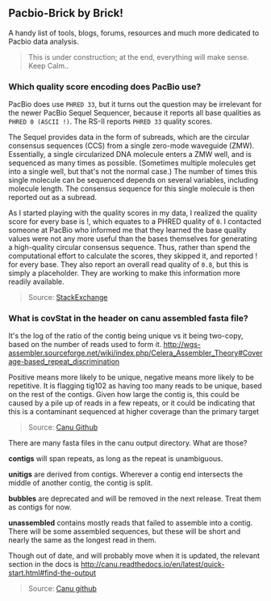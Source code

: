 ## Pacbio-Brick by Brick!
A handy list of tools, blogs, forums, resources and much more dedicated to Pacbio data analysis.

> This is under construction; at the end, everything will make sense. Keep Calm..

### Which quality score encoding does PacBio use?

PacBio does use `PHRED 33`, but it turns out the question may be irrelevant for the newer PacBio Sequel Sequencer, because it reports all base qualities as `PHRED 0 (ASCII !)`. The RS-II reports `PHRED 33` quality scores.

The Sequel provides data in the form of subreads, which are the circular consensus sequences (CCS) from a single zero-mode waveguide (ZMW). Essentially, a single circularized DNA molecule enters a ZMW well, and is sequenced as many times as possible. (Sometimes multiple molecules get into a single well, but that's not the normal case.) The number of times this single molecule can be sequenced depends on several variables, including molecule length. The consensus sequence for this single molecule is then reported out as a subread.

As I started playing with the quality scores in my data, I realized the quality score for every base is !, which equates to a PHRED quality of `0`. I contacted someone at PacBio who informed me that they learned the base quality values were not any more useful than the bases themselves for generating a high-quality circular consensus sequence. Thus, rather than spend the computational effort to calculate the scores, they skipped it, and reported ! for every base. They also report an overall read quality of `0.8`, but this is simply a placeholder. They are working to make this information more readily available.

> Source: [StackExchange](https://bioinformatics.stackexchange.com/questions/885/which-quality-score-encoding-does-pacbio-use)


### What is covStat in the header on canu assembled fasta file?

It's the log of the ratio of the contig being unique vs it being two-copy, based on the number of reads used to form it. http://wgs-assembler.sourceforge.net/wiki/index.php/Celera_Assembler_Theory#Coverage-based_repeat_discrimination

Positive means more likely to be unique, negative means more likely to be repetitive. It is flagging tig102 as having too many reads to be unique, based on the rest of the contigs. Given how large the contig is, this could be caused by a pile up of reads in a few repeats, or it could be indicating that this is a contaminant sequenced at higher coverage than the primary target

> Source: [Canu Github](https://github.com/marbl/canu/issues/101)

There are many fasta files in the canu output directory. What are those?

**contigs** will span repeats, as long as the repeat is unambiguous.

**unitigs** are derived from contigs. Wherever a contig end intersects the middle of another contig, the contig is split.

**bubbles** are deprecated and will be removed in the next release. Treat them as contigs for now.

**unassembled** contains mostly reads that failed to assemble into a contig. There will be some assembled sequences, but these will be short and nearly the same as the longest read in them.

Though out of date, and will probably move when it is updated, the relevant section in the docs is http://canu.readthedocs.io/en/latest/quick-start.html#find-the-output

> Source: [Canu github](https://github.com/marbl/canu/issues/286#issuecomment-258876724)

